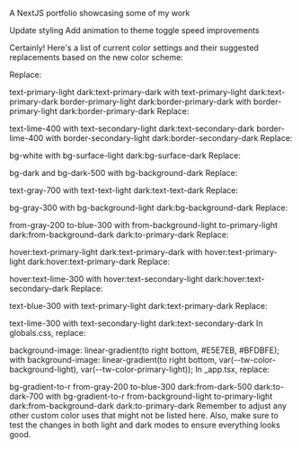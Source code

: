 A NextJS portfolio showcasing some of my work


Update styling
Add animation to theme toggle
speed improvements


Certainly! Here's a list of current color settings and their suggested replacements based on the new color scheme:

Replace:

text-primary-light dark:text-primary-dark with text-primary-light dark:text-primary-dark
border-primary-light dark:border-primary-dark with border-primary-light dark:border-primary-dark
Replace:

text-lime-400 with text-secondary-light dark:text-secondary-dark
border-lime-400 with border-secondary-light dark:border-secondary-dark
Replace:

bg-white with bg-surface-light dark:bg-surface-dark
Replace:

bg-dark and bg-dark-500 with bg-background-dark
Replace:

text-gray-700 with text-text-light dark:text-text-dark
Replace:

bg-gray-300 with bg-background-light dark:bg-background-dark
Replace:

from-gray-200 to-blue-300 with from-background-light to-primary-light dark:from-background-dark dark:to-primary-dark
Replace:

hover:text-primary-light dark:text-primary-dark with hover:text-primary-light dark:hover:text-primary-dark
Replace:

hover:text-lime-300 with hover:text-secondary-light dark:hover:text-secondary-dark
Replace:

text-blue-300 with text-primary-light dark:text-primary-dark
Replace:

text-lime-300 with text-secondary-light dark:text-secondary-dark
In globals.css, replace:

background-image: linear-gradient(to right bottom, #E5E7EB, #BFDBFE); with background-image: linear-gradient(to right bottom, var(--tw-color-background-light), var(--tw-color-primary-light));
In _app.tsx, replace:

bg-gradient-to-r from-gray-200 to-blue-300 dark:from-dark-500 dark:to-dark-700 with
bg-gradient-to-r from-background-light to-primary-light dark:from-background-dark dark:to-primary-dark
Remember to adjust any other custom color uses that might not be listed here. Also, make sure to test the changes in both light and dark modes to ensure everything looks good.